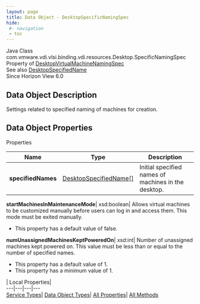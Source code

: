 ```yaml
---
layout: page
title: Data Object - DesktopSpecificNamingSpec
hide:
 #- navigation
 - toc
---
```






Java Class
    com.vmware.vdi.vlsi.binding.vdi.resources.Desktop.SpecificNamingSpec  
Property of
     [DesktopVirtualMachineNamingSpec](vdi.resources.Desktop.VirtualMachineNamingSpec.md#field_detail)  
See also
     [DesktopSpecifiedName](vdi.resources.Desktop.SpecifiedName.md)  
Since 
    Horizon View 6.0

## Data Object Description 

Settings related to specified naming of machines for creation. 

## Data Object Properties

Properties

Name |  Type |  Description   
---|---|---  
**specifiedNames**| [DesktopSpecifiedName[]](vdi.resources.Desktop.SpecifiedName.md)|  Initial specified names of machines in the desktop.   
  
**startMachinesInMaintenanceMode**|  xsd:boolean|  Allows virtual machines to be customized manually before users can log in and access them. This mode must be exited manually.   


  * This property has a default value of false.

  
**numUnassignedMachinesKeptPoweredOn**|  xsd:int|  Number of unassigned machines kept powered on. This value must be less than or equal to the number of specified names.   


  * This property has a default value of 1.
  * This property has a minimum value of 1. 

  
  
  
 | Local Properties|   
---|---|---|---  
[Service Types](index-mo_types.md)| [Data Object Types](index-do_types.md)| [All Properties](index-properties.md)| [All Methods](index-methods.md)  
  
  

